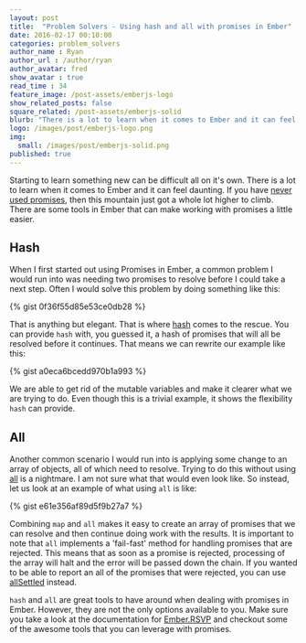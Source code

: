 ```yaml
---
layout: post
title:  "Problem Solvers - Using hash and all with promises in Ember"
date: 2016-02-17 00:10:00
categories: problem_solvers
author_name : Ryan
author_url : /author/ryan
author_avatar: fred
show_avatar : true
read_time : 34
feature_image: /post-assets/emberjs-logo
show_related_posts: false
square_related: /post-assets/emberjs-solid
blurb: "There is a lot to learn when it comes to Ember and it can feel daunting. There are some tools in Ember that can make working with promises a little easier."
logo: /images/post/emberjs-logo.png
img:
  small: /images/post/emberjs-solid.png
published: true
---
```


Starting to learn something new can be difficult all on it's own.  There is a lot to learn when it comes to Ember and it can feel daunting.  If you have [never used promises](http://www.html5rocks.com/en/tutorials/es6/promises/), then this mountain just got a whole lot higher to climb.  There are some tools in Ember that can make working with promises a little easier.

## Hash

When I first started out using Promises in Ember, a common problem I would run into was needing two promises to resolve before I could take a next step.  Often I would solve this problem by doing something like this:

{% gist 0f36f55d85e53ce0db28 %}

That is anything but elegant.  That is where [hash](http://emberjs.com/api/classes/RSVP.html#method_hash) comes to the rescue.  You can provide `hash` with, you guessed it, a hash of promises that will all be resolved before it continues.  That means we can rewrite our example like this:

{% gist a0eca6bcedd970b1a993 %}

We are able to get rid of the mutable variables and make it clearer what we are trying to do.  Even though this is a trivial example, it shows the flexibility `hash` can provide.

## All

Another common scenario I would run into is applying some change to an array of objects, all of which need to resolve.  Trying to do this without using [all](http://emberjs.com/api/classes/RSVP.html#method_all) is a nightmare.  I am not sure what that would even look like.  So instead, let us look at an example of what using `all` is like:

{% gist e61e356af89d5f9b27a7 %}

Combining `map` and `all` makes it easy to create an array of promises that we can resolve and then continue doing work with the results.  It is important to note that `all` implements a 'fail-fast' method for handling promises that are rejected.  This means that as soon as a promise is rejected, processing of the array will halt and the error will be passed down the chain.  If you wanted to be able to report an all of the promises that were rejected, you can use [allSettled](http://emberjs.com/api/classes/RSVP.html#method_allSettled) instead.

`hash` and `all` are great tools to have around when dealing with promises in Ember.  However, they are not the only options available to you.  Make sure you take a look at the documentation for [Ember.RSVP](http://emberjs.com/api/classes/RSVP.html) and checkout some of the awesome tools that you can leverage with promises.
